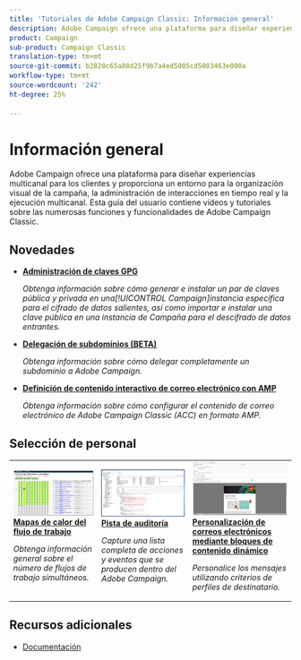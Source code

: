 ```yaml
---
title: 'Tutoriales de Adobe Campaign Classic: Información general'
description: Adobe Campaign ofrece una plataforma para diseñar experiencias multicanal para los clientes y proporciona un entorno para la organización visual de la campaña, la administración de interacciones en tiempo real y la ejecución multicanal. Esta guía del usuario contiene vídeos y tutoriales sobre las numerosas funciones y funcionalidades de Adobe Campaign Standard.
product: Campaign
sub-product: Campaign Classic
translation-type: tm+mt
source-git-commit: b2820c65a88d25f9b7a4ed5005cd5083463e000a
workflow-type: tm+mt
source-wordcount: '242'
ht-degree: 25%

---
```



# Información general

Adobe Campaign ofrece una plataforma para diseñar experiencias multicanal para los clientes y proporciona un entorno para la organización visual de la campaña, la administración de interacciones en tiempo real y la ejecución multicanal. Esta guía del usuario contiene vídeos y tutoriales sobre las numerosas funciones y funcionalidades de Adobe Campaign Classic.

## Novedades

* **[Administración de claves GPG](/help/acc/monitoring-campaign-classic/control-panel/gpg-key-management/gpg-key-management-overview.md)**

   *Obtenga información sobre cómo generar e instalar un par de claves pública y privada en una[!UICONTROL Campaign]instancia específica para el cifrado de datos salientes, así como importar e instalar una clave pública en una instancia de Campaña para el descifrado de datos entrantes.*

* **[Delegación de subdominios (BETA)](/help/acc/monitoring-campaign-classic/control-panel/subdomain-delegation.md)**

   *Obtenga información sobre cómo delegar completamente un subdominio a Adobe Campaign.*

* **[Definición de contenido interactivo de correo electrónico con AMP](/help/acc/sending-messages/email-channel/defining-interactive-email-content-with-amp.md)**

   *Obtenga información sobre cómo configurar el contenido de correo electrónico de Adobe Campaign Classic (ACC) en formato AMP.*

## Selección de personal

<table>
<tr>
  <td>
    <a href="./monitoring-campaign-classic/workflow-heatmap.md">
      <img alt="Mapas de calor del flujo de trabajo (vídeo)" src="./assets/workflow-heatmap.png"/>
    </a>
    <div>
      <a href="./monitoring-campaign-classic/workflow-heatmap.md">
    <strong>Mapas de calor del flujo de trabajo</strong>
    </a>
    </div>
    <p>
    <em>Obtenga información general sobre el número de flujos de trabajo simultáneos.</em>
    <p>
  </td>
   <td>
    <a href="./monitoring-campaign-classic/audit-trail.md">
      <img alt="Pista de auditoría (vídeo)" src="./assets/acc-audit-trail.png" />
    </a>
    <div>
      <a href="./monitoring-campaign-classic/audit-trail.md">
    <strong>Pista de auditoría</strong>
    </a>
    </div>
    <p>
    <em>Capture una lista completa de acciones y eventos que se producen dentro del Adobe Campaign.</em>
    <p>
  </td>
  <td>
    <a href="./sending-messages/personalization-with-dynamic-content-blocks.md">
      <img alt="Personalización de correos electrónicos mediante bloques de contenido dinámico (vídeo)" src="./assets/ACC-Personalization.png" />
    </a>
    <div>
      <a href="./sending-messages/personalization-with-dynamic-content-blocks.md">
    <strong>Personalización de correos electrónicos mediante bloques de contenido dinámico</strong>
    </a>
    </div>
    <p>
    <em>Personalice los mensajes utilizando criterios de perfiles de destinatario. </em>
    <p>
  </td>
</tr>
</table>

## Recursos adicionales

* [Documentación](https://docs.campaign.adobe.com/doc/AC/en/PTF_Starting_with_Adobe_Campaign_About_Adobe_Campaign_Classic.html)

